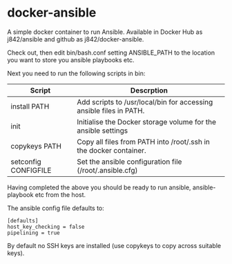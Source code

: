 # docker-ansible #

A simple docker container to run Ansible. Available in Docker Hub as j842/ansible and github as j842/docker-ansible.

Check out, then edit bin/bash.conf setting ANSIBLE_PATH to the location you want to store you ansible playbooks etc.

Next you need to run the following scripts in bin:

| Script               | Descrption | 
|----------------------|---------------------------------------------------------------------|
| install PATH         | Add scripts to /usr/local/bin for accessing ansible files in PATH.  | 
| init                 | Initialise the Docker storage volume for the ansible settings       | 
| copykeys PATH        | Copy all files from PATH into /root/.ssh in the docker container.   |   
| setconfig CONFIGFILE | Set the ansible configuration file (/root/.ansible.cfg)             |  

Having completed the above you should be ready to run ansible, ansible-playbook etc from the host.

The ansible config file defaults to:
```
[defaults]
host_key_checking = false
pipelining = true
```

By default no SSH keys are installed (use copykeys to copy across suitable keys).
